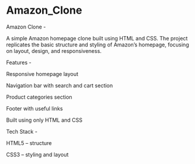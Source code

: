 # Amazon_Clone

Amazon Clone - 

A simple Amazon homepage clone built using HTML and CSS. The project replicates the basic structure and styling of Amazon’s homepage, focusing on layout, design, and responsiveness.

Features - 

Responsive homepage layout

Navigation bar with search and cart section

Product categories section

Footer with useful links

Built using only HTML and CSS

Tech Stack -

HTML5 – structure

CSS3 – styling and layout
